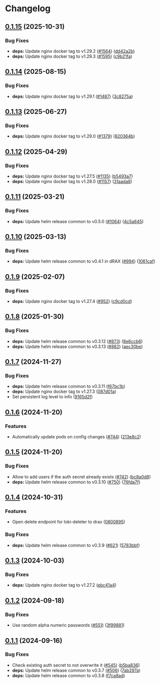 # Changelog

## [0.1.15](https://github.com/accelleran/helm-charts/compare/loki-gateway-0.1.14...loki-gateway-0.1.15) (2025-10-31)


### Bug Fixes

* **deps:** Update nginx docker tag to v1.29.2 ([#1564](https://github.com/accelleran/helm-charts/issues/1564)) ([dd42a2b](https://github.com/accelleran/helm-charts/commit/dd42a2bc9338653228c84c1a5b48f8f66912c68d))
* **deps:** Update nginx docker tag to v1.29.3 ([#1595](https://github.com/accelleran/helm-charts/issues/1595)) ([c9b21fa](https://github.com/accelleran/helm-charts/commit/c9b21fa6f5251e4cb3191aa83624eb6669b7b6e2))

## [0.1.14](https://github.com/accelleran/helm-charts/compare/loki-gateway-0.1.13...loki-gateway-0.1.14) (2025-08-15)


### Bug Fixes

* **deps:** Update nginx docker tag to v1.29.1 ([#1487](https://github.com/accelleran/helm-charts/issues/1487)) ([3c8275a](https://github.com/accelleran/helm-charts/commit/3c8275a77fc7821c11e311b89881cfd37e26718e))

## [0.1.13](https://github.com/accelleran/helm-charts/compare/loki-gateway-0.1.12...loki-gateway-0.1.13) (2025-06-27)


### Bug Fixes

* **deps:** Update nginx docker tag to v1.29.0 ([#1379](https://github.com/accelleran/helm-charts/issues/1379)) ([820364b](https://github.com/accelleran/helm-charts/commit/820364b45fb3f20f932e34304e0ee82632889f82))

## [0.1.12](https://github.com/accelleran/helm-charts/compare/loki-gateway-0.1.11...loki-gateway-0.1.12) (2025-04-29)


### Bug Fixes

* **deps:** Update nginx docker tag to v1.27.5 ([#1135](https://github.com/accelleran/helm-charts/issues/1135)) ([b5493a7](https://github.com/accelleran/helm-charts/commit/b5493a775ccabcb7e4e3e996d9b03f1c84f1ef1b))
* **deps:** Update nginx docker tag to v1.28.0 ([#1157](https://github.com/accelleran/helm-charts/issues/1157)) ([31aada8](https://github.com/accelleran/helm-charts/commit/31aada807e7bdc2ae2aa310d165e410a25adf681))

## [0.1.11](https://github.com/accelleran/helm-charts/compare/loki-gateway-0.1.10...loki-gateway-0.1.11) (2025-03-21)


### Bug Fixes

* **deps:** Update helm release common to v0.5.0 ([#1064](https://github.com/accelleran/helm-charts/issues/1064)) ([4c5a645](https://github.com/accelleran/helm-charts/commit/4c5a645145d14bc528d3d20798091be42d4d6009))

## [0.1.10](https://github.com/accelleran/helm-charts/compare/loki-gateway-0.1.9...loki-gateway-0.1.10) (2025-03-13)

### Bug Fixes

* **deps:** Update helm release common to v0.4.1 in dRAX ([#994](https://github.com/accelleran/helm-charts/issues/994)) ([1061caf](https://github.com/accelleran/helm-charts/commit/1061caff716b4988667b3f2d11937b89b1ab2b1c))

## [0.1.9](https://github.com/accelleran/helm-charts/compare/loki-gateway-0.1.8...loki-gateway-0.1.9) (2025-02-07)


### Bug Fixes

* **deps:** Update nginx docker tag to v1.27.4 ([#952](https://github.com/accelleran/helm-charts/issues/952)) ([c9cd0cd](https://github.com/accelleran/helm-charts/commit/c9cd0cdedadfc7ae6fc46a67fffc1ed3541c06d4))

## [0.1.8](https://github.com/accelleran/helm-charts/compare/loki-gateway-0.1.7...loki-gateway-0.1.8) (2025-01-30)


### Bug Fixes

* **deps:** Update helm release common to v0.3.12 ([#873](https://github.com/accelleran/helm-charts/issues/873)) ([8e6ccb6](https://github.com/accelleran/helm-charts/commit/8e6ccb6e761d66a164ad951e0e2f9118dfcfc9ba))
* **deps:** Update helm release common to v0.3.13 ([#882](https://github.com/accelleran/helm-charts/issues/882)) ([aec30be](https://github.com/accelleran/helm-charts/commit/aec30be5d86f444ad9d65ed18d580ac0c6410166))

## [0.1.7](https://github.com/accelleran/helm-charts/compare/loki-gateway-0.1.6...loki-gateway-0.1.7) (2024-11-27)


### Bug Fixes

* **deps:** Update helm release common to v0.3.11 ([f67bc1b](https://github.com/accelleran/helm-charts/commit/f67bc1bd548bbc2b91c6554e2df66f855c3e2120))
* **deps:** Update nginx docker tag to v1.27.3 ([087d01a](https://github.com/accelleran/helm-charts/commit/087d01a920de26ba364984261fad910cbe7a43b9))
* Set persistent log level to info ([9165d2f](https://github.com/accelleran/helm-charts/commit/9165d2f5a0015bfd9644f79c4b3a299ef322f8a1))

## [0.1.6](https://github.com/accelleran/helm-charts/compare/loki-gateway-0.1.5...loki-gateway-0.1.6) (2024-11-20)


### Features

* Automatically update pods on config changes ([#744](https://github.com/accelleran/helm-charts/issues/744)) ([213e8c2](https://github.com/accelleran/helm-charts/commit/213e8c27a7ab183498a53ebf7cfef94060ada2b2))

## [0.1.5](https://github.com/accelleran/helm-charts/compare/loki-gateway-0.1.4...loki-gateway-0.1.5) (2024-11-20)


### Bug Fixes

* Allow to add users if the auth secret already exists ([#742](https://github.com/accelleran/helm-charts/issues/742)) ([bc8a0d8](https://github.com/accelleran/helm-charts/commit/bc8a0d827961b0362d9eee59fc9d0ec038d229e0))
* **deps:** Update helm release common to v0.3.10 ([#750](https://github.com/accelleran/helm-charts/issues/750)) ([76fda7f](https://github.com/accelleran/helm-charts/commit/76fda7fc76c6926b402b49f3348b14a785af92f8))

## [0.1.4](https://github.com/accelleran/helm-charts/compare/loki-gateway-0.1.3...loki-gateway-0.1.4) (2024-10-31)


### Features

* Open delete endpoint for loki-deleter to drax ([0800895](https://github.com/accelleran/helm-charts/commit/0800895de3442f52220ad7e9a09ff7c2807f8f34))


### Bug Fixes

* **deps:** Update helm release common to v0.3.9 ([#621](https://github.com/accelleran/helm-charts/issues/621)) ([5783bbf](https://github.com/accelleran/helm-charts/commit/5783bbf75b6a5845dfc469d56849e2aae72d1d4c))

## [0.1.3](https://github.com/accelleran/helm-charts/compare/loki-gateway-0.1.2...loki-gateway-0.1.3) (2024-10-03)


### Bug Fixes

* **deps:** Update nginx docker tag to v1.27.2 ([ebc41a4](https://github.com/accelleran/helm-charts/commit/ebc41a42da0136d1e54b4fa024a09a578ce919fc))

## [0.1.2](https://github.com/accelleran/helm-charts/compare/loki-gateway-0.1.1...loki-gateway-0.1.2) (2024-09-18)


### Bug Fixes

* Use random alpha numeric passwords ([#551](https://github.com/accelleran/helm-charts/issues/551)) ([3f99881](https://github.com/accelleran/helm-charts/commit/3f998811ea513a6f0f098b1dea9f56a9afbcbda5))

## [0.1.1](https://github.com/accelleran/helm-charts/compare/loki-gateway-0.1.0...loki-gateway-0.1.1) (2024-09-16)


### Bug Fixes

* Check existing auth secret to not overwrite it ([#545](https://github.com/accelleran/helm-charts/issues/545)) ([b5ba836](https://github.com/accelleran/helm-charts/commit/b5ba836395459a0913262ee4eea83c77a6067c5c))
* **deps:** Update helm release common to v0.3.7 ([#506](https://github.com/accelleran/helm-charts/issues/506)) ([7ab297a](https://github.com/accelleran/helm-charts/commit/7ab297aeebd645f5c00399a04d4e1b159f24859e))
* **deps:** Update helm release common to v0.3.8 ([f7ca8ad](https://github.com/accelleran/helm-charts/commit/f7ca8ad8fd5dd79768da4d8b74aac0cd8eaac590))
